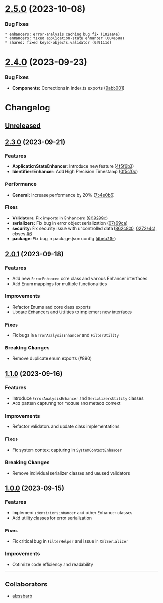 # [2.5.0](https://github.com/labrynx/error-enhanced/compare/v2.4.0...v2.5.0) (2023-10-08)

### Bug Fixes

    * enhancers: error-analysis caching bug fix (102aa4e)
    * enhancers: fixed application-state enhancer (004a58a)
    * shared: fixed keyed-objects.validator (0a9111d)
# [2.4.0](https://github.com/labrynx/error-enhanced/compare/v2.3.0...v2.4.0) (2023-09-23)

### Bug Fixes

* **Components:** Corrections in index.ts exports ([9abb001](https://github.com/labrynx/error-enhanced/commit/9abb0018716668da19124ec4df3a24f37c4e42b2))

# Changelog

## [Unreleased](https://github.com/labrynx/error-enhanced/compare/v2.3.0...main)

## [2.3.0](https://github.com/labrynx/error-enhanced/compare/v2.0.1...v2.3.0) (2023-09-21)

### Features

* **ApplicationStateEnhancer:** Introduce new feature ([4f5f6b3](https://github.com/labrynx/error-enhanced/commit/4f5f6b3452355a9f26609910e3fe3bd2b5e57d01))
* **IdentifiersEnhancer:** Add High Precision Timestamp ([0f5cf0c](https://github.com/labrynx/error-enhanced/commit/0f5cf0ca823a3e952d4141291828eb0035cff86c))

### Performance

* **General:** Increase performance by 20% ([7b4e0b6](https://github.com/labrynx/error-enhanced/commit/7b4e0b6da329edf091b3f6b56da3188e0bd77344))

### Fixes

* **Validators:** Fix imports in Enhancers ([808289c](https://github.com/labrynx/error-enhanced/commit/808289cb3bfc944ed29bb97404710afda3e7dc51))
* **serializers:** Fix bug in error object serialization ([07a69ca](https://github.com/labrynx/error-enhanced/commit/07a69ca831e8770a8aca96aa946ff2c1073109ec))
* **security:** Fix security issue with uncontrolled data ([862c830](https://github.com/labrynx/error-enhanced/commit/862c8309a79b1be902fad0073d692503cd3afe4a), [0272e4c](https://github.com/labrynx/error-enhanced/commit/0272e4cbe7c01c90b2ba8fc06b3a6d70e3300a1d)), closes [#6](https://github.com/labrynx/error-enhanced/issues/6)
* **package:** Fix bug in package.json config ([dbeb25e](https://github.com/labrynx/error-enhanced/commit/dbeb25ec9ed892b3282927a23627ca4e694c476e))

## [2.0.1](https://github.com/labrynx/error-enhanced/compare/v1.1.0...v2.0.1) (2023-09-18)

### Features

* Add new `ErrorEnhanced` core class and various Enhancer interfaces
* Add Enum mappings for multiple functionalities

### Improvements

* Refactor Enums and core class exports
* Update Enhancers and Utilities to implement new interfaces

### Fixes

* Fix bugs in `ErrorAnalysisEnhancer` and `FilterUtility`

### Breaking Changes

* Remove duplicate enum exports (#890)

## [1.1.0](https://github.com/labrynx/error-enhanced/compare/v1.0.0...v1.1.0) (2023-09-16)

### Features

* Introduce `ErrorAnalysisEnhancer` and `SerializersUtility` classes
* Add pattern capturing for module and method context

### Improvements

* Refactor validators and update class implementations

### Fixes

* Fix system context capturing in `SystemContextEnhancer`

### Breaking Changes

* Remove individual serializer classes and unused validators

## [1.0.0](https://github.com/labrynx/error-enhanced/releases/tag/v1.0.0) (2023-09-15)

### Features

* Implement `IdentifiersEnhancer` and other Enhancer classes
* Add utility classes for error serialization

### Fixes

* Fix critical bug in `FilterHelper` and issue in `XmlSerializer`

### Improvements

* Optimize code efficiency and readability

---

## Collaborators

* [alessbarb](https://www.github.com/alessbarb)
